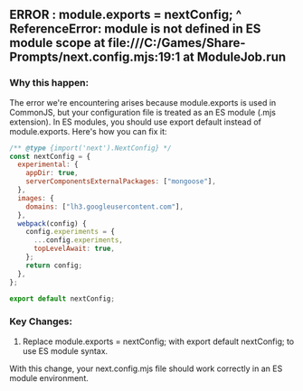 ## ERROR : module.exports = nextConfig; ^ ReferenceError: module is not defined in ES module scope at file:///C:/Games/Share-Prompts/next.config.mjs:19:1 at ModuleJob.run

### Why this happen:

The error we're encountering arises because module.exports is used in CommonJS, but your configuration file is treated as an ES module (.mjs extension). In ES modules, you should use export default instead of module.exports. Here's how you can fix it:

```js
/** @type {import('next').NextConfig} */
const nextConfig = {
  experimental: {
    appDir: true,
    serverComponentsExternalPackages: ["mongoose"],
  },
  images: {
    domains: ["lh3.googleusercontent.com"],
  },
  webpack(config) {
    config.experiments = {
      ...config.experiments,
      topLevelAwait: true,
    };
    return config;
  },
};

export default nextConfig;
```

### Key Changes:

1. Replace module.exports = nextConfig; with export default nextConfig; to use ES module syntax.

With this change, your next.config.mjs file should work correctly in an ES module environment.
